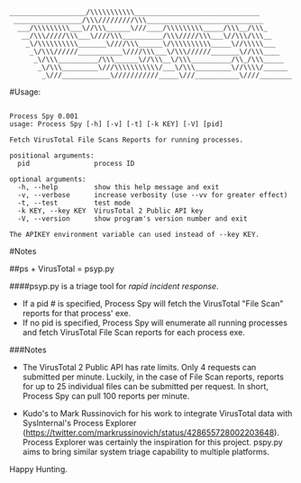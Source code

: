     ___________________/\\\\\\\\\\\_______________________________        
     _________________/\\\/////////\\\_____________________________       
      ___/\\\\\\\\\___\//\\\______\///____/\\\\\\\\\_____/\\\__/\\\_      
       __/\\\/////\\\___\////\\\__________/\\\/////\\\___\//\\\/\\\__     
        _\/\\\\\\\\\\_______\////\\\______\/\\\\\\\\\\_____\//\\\\\___    
         _\/\\\//////___________\////\\\___\/\\\//////_______\//\\\____   
          _\/\\\__________/\\\______\//\\\__\/\\\__________/\\_/\\\_____  
           _\/\\\_________\///\\\\\\\\\\\/___\/\\\_________\//\\\\/______ 
            _\///____________\///////////_____\///___________\////________ 


#Usage:

```

Process Spy 0.001
usage: Process Spy [-h] [-v] [-t] [-k KEY] [-V] [pid]

Fetch VirusTotal File Scans Reports for running processes.

positional arguments:
  pid                process ID

optional arguments:
  -h, --help         show this help message and exit
  -v, --verbose      increase verbosity (use --vv for greater effect)
  -t, --test         test mode
  -k KEY, --key KEY  VirusTotal 2 Public API key
  -V, --version      show program's version number and exit

The APIKEY environment variable can used instead of --key KEY.

```

#Notes

##ps + VirusTotal = psyp.py

####psyp.py is a triage tool for *rapid incident response*.  

- If a pid # is specified, Process Spy will fetch the VirusTotal "File Scan" reports for that process' exe.
- If no pid is specified, Process Spy will enumerate all running processes and fetch VirusTotal File Scan reports for each process exe. 

###Notes

- The VirusTotal 2 Public API has rate limits.  Only 4 requests can submitted per minute.  Luckily, in the case of File Scan reports, reports for up to 25 individual files can be submitted per request.  In short, Process Spy can pull 100 reports per minute.

- Kudo's to Mark Russinovich for his work to integrate VirusTotal data with SysInternal's Process Explorer (https://twitter.com/markrussinovich/status/428655728002203648). Process Explorer was certainly the inspiration for this project.  pspy.py aims to bring similar system triage capability to multiple platforms.

Happy Hunting.